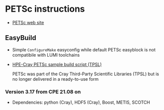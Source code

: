 # PETSc instructions

  * [PETSc web site](https://petsc.org/)


## EasyBuild

  * Simple `ConfigureMake` easyconfig while default PETSc easyblock is not compatibile with LUMI toolchains

  * [HPE-Cray PETSc sample build script (TPSL)](https://github.com/Cray/pe-scripts/blob/master/sh/petsc.sh)

    PETSc was part of the Cray Third-Party Scientific Libraries (TPSL) but is no longer
    delivered in a ready-to-use form

### Version 3.17 from CPE 21.08 on

  * Dependencies: python (Cray), HDF5 (Cray), Boost, METIS, SCOTCH

